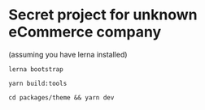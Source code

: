 # Secret project for unknown eCommerce company

(assuming you have lerna installed)
```
lerna bootstrap
```

```
yarn build:tools
```

```
cd packages/theme && yarn dev
```
